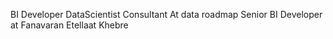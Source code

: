  BI Developer 
 DataScientist 
 Consultant At data roadmap
 Senior BI Developer at Fanavaran Etellaat Khebre



<!---
Zeynabesmaeili/Zeynabesmaeili is a ✨ special ✨ repository because its `README.md` (this file) appears on your GitHub profile.
You can click the Preview link to take a look at your changes.
--->

